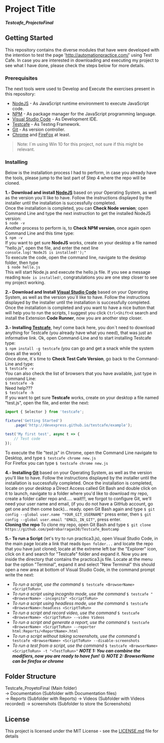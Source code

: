 # Project Title
***Testcafe_ProjectoFinal***

## Getting Started
This repository contains the diverse modules that have were developed with the intention to test the page 'http://automationpractice.com/' using Test Cafe. In case you are interested in downloading and executing my project to see what I have done, please check the steps below for more details.

### Prerequisites
The next tools were used to Develop and Execute the exercises present in this repository:
* [NodeJS](https://nodejs.org/en/download/) - As JavaScript runtime environment to execute JavaScript code. 
* [NPM](https://www.npmjs.com/) - As package manager for the JavaScript programming language.
* [Visual Studio Code](https://code.visualstudio.com/download) - As Development IDE.
* [Testcafe](https://devexpress.github.io/testcafe/) - As Testing Framework.
* [Git](https://git-scm.com/downloads) - As version controller.
* [Chrome](https://www.google.com/chrome/) and [FireFox](https://www.mozilla.org/en-US/firefox/new/) at least.
> Note: I´m using Win 10 for this project, not sure if this might be relevant.

### Installing
Below is the installation process I had to perform, in case you already have the tools, please jump to the last part of Step 4 where the repo will be cloned.

**1.- Download and install [NodeJS](https://nodejs.org/en/download/)** based on your Operating System, as well as the version you´ll like to have. Follow the instructions displayed by the installer until the installation is successfully completed.  
Once the installation is completed, you can **Check Node version**; open Command Line and type the next instruction to get the installed NodeJS version:  
`$ node -v`  
Another process to perform is, to **Check NPM version**, once again open Command Line and this time type:  
`$ npm -v`  
If you want to get sure **NodeJS** works, create on your desktop a file named "hello.js", open the file, and enter the next line  
`console.log('NodeJS is installed!');"`  
To execute the code, open the command line, navigate to the desktop folder, then type  
` $ node hello.js`  
This will start Node.js and execute the hello.js file. If you see a message reading `Node is installed!`, congratulations you are one step closer to see my project working.

**2.- Download and Install [Visual Studio Code](https://code.visualstudio.com/download)** based on your Operating System, as well as the version you´ll like to have. Follow the instructions displayed by the installer until the installation is successfully completed.  
Once the installation is completed and you want to have a nice button that will help you to run the scripts, I suggest you click `Ctrl+Shift+X` search and install the Extension __Code Runner__, now you are another step closer.

**3.- Installing [Testcafe](https://devexpress.github.io/testcafe/)**, hey! come back here, you don´t need to download anything for Testcafe (you already have what you need), that was just an informative link. Ok, open Command-Line and to start installing Testcafe type:  
`$ npm install -g testcafe` (you can go and get a snack while the system does all the work)  
 Once done, it´s time to **Check Test Cafe Version**, go back to the Command-Line and type:  
`$ testcafe -v`  
You can also check the list of browsers that you have available, just type in command Line:  
`$ testcafe -b`  
Need help???  
`$ testcafe -h`  
If you want to get sure **Testcafe** works, create on your desktop a file named "test.js", open the file, and enter the next:  
```javascript
import { Selector } from 'testcafe';

fixture('Getting Started')
    .page('http://devexpress.github.io/testcafe/example');

test('My first test', async t => {
    // Test code
});
```
To execute the file "test.js" in Chrome, open the Command Line navigate to Desktop, and type `$ testcafe chrome new.js`  
For Firefox you can type `$ testcafe chrome new.js`
 
**4.- Installing [Git](https://git-scm.com/downloads)** based on your Operating System, as well as the version you'll like to have. Follow the instructions displayed by the installer until the installation is successfully completed.
Once the installation is completed, locate on your desktop a Direct Access called Git Bash and double click on it to launch, navigate to a folder where you'd like to download my repo, create a folder caller repo and..... wait!!!, we forgot to configure Git, we'll need your user name and email, (if you do not have a GitHub account, go get one and then come back)... ready. open Git Bash again and type `$ git config --global user.name "YOUR_GIT_USERNAME"` press enter, then `$ git config --global user.email "EMAIL_IN_GIT"`, press enter.  
**Cloning the repo**
To clone my repo, open Git Bash and type `$ git clone https://github.com/pedrobarragan30/Testcafe_Bootcamp`

**5.- To run a Script** (let's try to run practica3.js), open Visual Studio Code, in the main page locate a link that reads `Open folder...` and locate the repo that you have just cloned; locate at the extreme left bar the "Explorer" icon, click on it and search for "Testcafe" folder and expand it. Now you are inside the directory that contains the practica3.js file.
Locate at the menu bar the option "Terminal", expand it and select "New Terminal" this should open a new area at bottom of Visual Studio Code, in the command prompt write the next:

* _To run a script, use the command_ `$ testcafe <BrowserName> <ScriptToRun>`
* _To run a script using incognito mode, use the command_ `$ testcafe "<BrowserName> -incognito" <ScriptToRun>`
* _To run a script using headless mode, use the command_ `$ testcafe <BrowserName>:headless <ScriptToRun>`
* _To run a script and record video, use the command_ `$ testcafe <BrowserName> <ScriptToRun> --video Videos`
* _To run a script and generate a report, use the command_ `$ testcafe <BrowserName> <ScriptToRun> --reporter html:Reports/<ReportName>.html`
* _To run a script without taking screenshots, use the command_ `$ testcafe <BrowserName> <ScriptToRun> --disable-screenshots` 
* _To run a test from a script, use the command_ `$ testcafe <BrowserName> <ScriptToRun> -t "<TestToRun>"` 
***NOTE 1: You can combine the modifiers, now you are ready to have fun!*** :smile:
***NOTE 2: BrowserName can be firefox or chrome***

## Folder Structure
Testcafe_ProyetoFinal (Main folder)  
-> Documentation (Subfolder with Documentation files)  
-> Reports (Subfolder with Reports)
-> Videos (Subfolder with Videos recorded)
-> screenshots (Subfolder to store the Screenshots)

## License
This project is licensed under the MIT License - see the [LICENSE.md](LICENSE.md) file for details